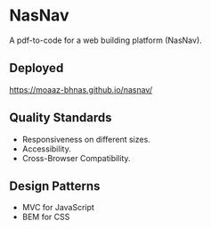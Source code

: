 # NasNav
A pdf-to-code for a web building platform (NasNav).

## Deployed
https://moaaz-bhnas.github.io/nasnav/

## Quality Standards
- Responsiveness on different sizes.
- Accessibility.
- Cross-Browser Compatibility.

## Design Patterns
- MVC for JavaScript
- BEM for CSS
